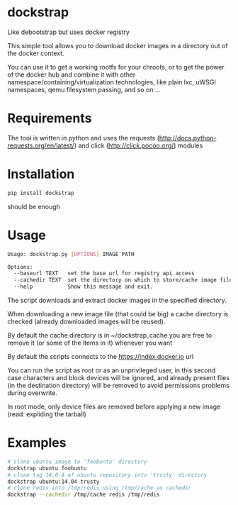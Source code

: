 dockstrap
=========

Like debootstrap but uses docker registry

This simple tool allows you to download docker images in a directory out of the docker context.

You can use it to get a working rootfs for your chroots, or to get the power of the docker hub and combine it
with other namespace/containing/virtualization technologies, like plain lxc, uWSGI namespaces, qemu filesystem passing, and so on ...

Requirements
============

The tool is written in python and uses the requests (http://docs.python-requests.org/en/latest/) and click (http://click.pocoo.org/) modules

Installation
============

```sh
pip install dockstrap
```

should be enough


Usage
=====

```sh
Usage: dockstrap.py [OPTIONS] IMAGE PATH

Options:
  --baseurl TEXT   set the base url for registry api access
  --cachedir TEXT  set the directory on which to store/cache image files
  --help           Show this message and exit.
  ```
  
The script downloads and extract docker images in the specified directory.

When downloading a new image file (that could be big) a cache directory is checked (already downloaded images will be reused).

By default the cache directory is in ~/dockstrap_cache you are free to remove it (or some of the items in it) whenever you want

By default the scripts connects to the https://index.docker.io url

You can run the script as root or as an unprivileged user, in this second case characters and block devices will be ignored, and already present files (in the destination directory) will be removed to avoid permissions problems during overwrite.

In root mode, only device files are removed before applying a new image (read: expliding the tarball)

Examples
========

```sh
# clone ubuntu image to 'foobuntu' directory
dockstrap ubuntu foobuntu
# clone tag 14.0.4 of ubuntu repository into 'trusty' directory
dockstrap ubuntu:14.04 trusty
# clone redis into /tmp/redis using /tmp/cache as cachedir
dockstrap --cachedir /tmp/cache redis /tmp/redis
```
